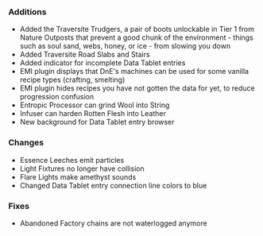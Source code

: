 ### Additions
- Added the Traversite Trudgers, a pair of boots unlockable in Tier 1 from Nature Outposts that prevent a good chunk of the environment - things such as soul sand, webs, honey, or ice - from slowing you down
- Added Traversite Road Slabs and Stairs
- Added indicator for incomplete Data Tablet entries
- EMI plugin displays that DnE's machines can be used for some vanilla recipe types (crafting, smelting)
- EMI plugin hides recipes you have not gotten the data for yet, to reduce progression confusion
- Entropic Processor can grind Wool into String
- Infuser can harden Rotten Flesh into Leather
- New background for Data Tablet entry browser

### Changes
- Essence Leeches emit particles
- Light Fixtures no longer have collision
- Flare Lights make amethyst sounds
- Changed Data Tablet entry connection line colors to blue

### Fixes
- Abandoned Factory chains are not waterlogged anymore